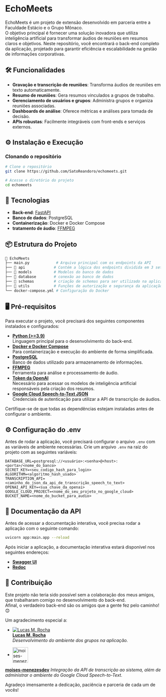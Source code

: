 # EchoMeets

EchoMeets é um projeto de extensão desenvolvido em parceria entre a Faculdade Estácio e o Grupo Mônaco. <br>
O objetivo principal é fornecer uma solução inovadora que utiliza inteligência artificial para transformar áudios de reuniões em resumos claros e objetivos.
Neste repositório, você encontrará o back-end completo da aplicação, projetado para garantir eficiência e escalabilidade na gestão de informações corporativas.

## 🛠️ Funcionalidades

- **Gravação e transcrição de reuniões**: Transforma áudios de reuniões em texto automaticamente.
- **Resumo de reuniões**: Gera resumos vinculados a grupos de trabalho.
- **Gerenciamento de usuários e grupos**: Administra grupos e organiza reuniões associadas.
- **Dashboards de análise**: Oferece métricas e análises para tomada de decisão.
- **APIs robustas**: Facilmente integráveis com front-ends e serviços externos.

## ⚙️ Instalação e Execução

### Clonando o repositório

```bash
# Clone o repositório
git clone https://github.com/SatoReandoro/echomeets.git

# Acesse o diretório do projeto
cd echomeets
```

## 🚀 Tecnologias

- **Back-end**: [FastAPI](https://fastapi.tiangolo.com/)
- **Banco de dados**: PostgreSQL
- **Containerização**: Docker e Docker Compose
- **tratamento de áudio**: [FFMPEG](https://www.ffmpeg.org/download.html)

## 📦 Estrutura do Projeto

```bash
📂 EchoMeets
├── main.py            # Arquivo principal com os endpoints da API
├── 📂 api             # Contém a lógica dos endpoints dividida em 3 setores crud, summary e transcription
├── 📂 models          # Modelos do banco de dados
├── 📂 database        # conexão ao banco de dados
├── 📂 schemas         # criação de schemas para ser utilizado na aplicação
├── 📂 utils           # Funções de autorização e segurança da aplicação
└── docker-compose.yml # Configuração do Docker
```
## 🖥️ Pré-requisitos

Para executar o projeto, você precisará dos seguintes componentes instalados e configurados:

- [**Python (>=3.9)**](https://www.python.org/downloads/)  
  Linguagem principal para o desenvolvimento do back-end.  
- [**Docker e Docker Compose**](https://www.docker.com/products/docker-desktop/)  
  Para containerização e execução do ambiente de forma simplificada.  
- [**PostgreSQL**](https://www.postgresql.org/download/)  
  Banco de dados utilizado para armazenamento de informações.  
- [**FFMPEG**](https://www.ffmpeg.org/download.html)  
  Ferramenta para análise e processamento de áudio.  
- [**Token da OpenAI**](https://platform.openai.com/tokenizer)  
  Necessário para acessar os modelos de inteligência artificial responsáveis pela criação dos resumos.  
- [**Google Cloud Speech-to-Text JSON**](https://cloud.google.com/speech-to-text)  
  Credenciais de autenticação para utilizar a API de transcrição de áudios.

Certifique-se de que todas as dependências estejam instaladas antes de configurar o ambiente.

## ⚙️ Configuração do .env

Antes de rodar a aplicação, você precisará configurar o arquivo `.env` com as variáveis de ambiente necessárias. Crie um arquivo `.env` na raiz do projeto com as seguintes variáveis:

```env
DATABASE_URL=postgresql://<usuário>:<senha>@<host>:<porta>/<nome_do_banco>
SECRET_KEY=<seu_codigo_hash_para_login>
ALGORITHM=<algoritmo_hash_usado>
TRANSCRIPTION_API=<caminho_do_json_da_api_de_transcrição_speech_to_text>
OPENAI_API_KEY=<sua_chave_da_openai>
GOOGLE_CLOUD_PROJECT=<nome_do_seu_projeto_no_google_cloud>
BUCKET_NAME=<nome_do_bucket_para_audio>
```


## 📖 Documentação da API

Antes de acessar a documentação interativa, você precisa rodar a aplicação com o seguinte comando:

```bash
uvicorn app:main.app --reload
``` 

Após iniciar a aplicação, a documentação interativa estará disponível nos seguintes endereços:

- [**Swagger UI**](http://localhost:8000/docs)  
- [**Redoc**](http://localhost:8000/redoc)


## 🤝 Contribuição

Este projeto não teria sido possível sem a colaboração dos meus amigos, que trabalharam comigo no desenvolvimento do back-end.  
Afinal, o verdadeiro back-end são os amigos que a gente fez pelo caminho! 😊  

Um agradecimento especial a:  

- [![Lucas M. Rocha](https://github.com/Mr-Lucas-m.png?size=50)](https://github.com/Mr-Lucas-m)  
  **[Lucas M. Rocha](https://github.com/Mr-Lucas-m)**  
  *Desenvolvimento do ambiente dos grupos na aplicação.*  

- <a href="https://github.com/moises-menezesdev">
    <img src="https://github.com/moises-menezesdev.png" width="50" height="50" alt="moises-menezesdev" style="vertical-align: middle; margin-right: 10px;">
  </a>  
**[moises-menezesdev](https://github.com/moises-menezesdev)** 
 *Integração da API de transcrição ao sistema, além de administrar o ambiente do Google Cloud Speech-to-Text.*



Agradeço imensamente a dedicação, paciência e parceria de cada um de vocês!




